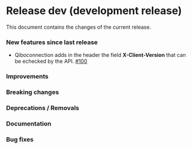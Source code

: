 # Release dev (development release)

This document contains the changes of the current release.

### New features since last release

- Qiboconnection adds in the header the field **X-Client-Version** that can be echecked by the API.
  [#100](https://github.com/qilimanjaro-tech/qiboconnection/pull/100)

### Improvements

### Breaking changes

### Deprecations / Removals

### Documentation

### Bug fixes
